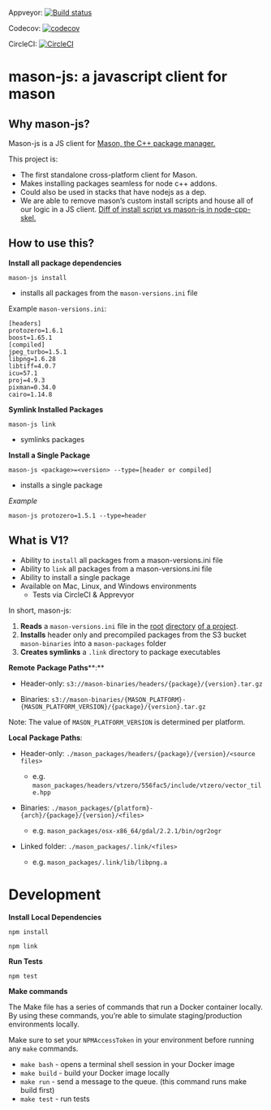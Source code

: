 Appveyor: [![Build status](https://ci.appveyor.com/api/projects/status/ri4jpnad6fbhfna5?svg=true)](https://ci.appveyor.com/project/Mapbox/mason-js)

Codecov: [![codecov](https://codecov.io/gh/mapbox/mason-js/branch/master/graph/badge.svg)](https://codecov.io/gh/mapbox/mason-js)

CircleCI: [![CircleCI](https://circleci.com/gh/mapbox/mason-js.svg?style=svg)](https://circleci.com/gh/mapbox/mason-js)

# mason-js: a javascript client for mason 

## Why mason-js? 

Mason-js is a JS client for [Mason, the C++ package manager.](https://github.com/mapbox/mason) 

This project is: 

- The first standalone cross-platform client for Mason.
- Makes installing packages seamless for node c++ addons.
- Could also be used in stacks that have nodejs as a dep. 
- We are able to remove mason’s custom install scripts and house all of our logic in a JS client. [Diff of install script vs mason-js in node-cpp-skel.](https://github.com/mapbox/node-cpp-skel/compare/proposed-mason-js-port)

## How to use this? 

**Install all package dependencies** 

```mason-js install```  
- installs all packages from the `mason-versions.ini` file 

Example `mason-versions.ini`:

  
    [headers]
    protozero=1.6.1
    boost=1.65.1
    [compiled]
    jpeg_turbo=1.5.1
    libpng=1.6.28
    libtiff=4.0.7
    icu=57.1
    proj=4.9.3
    pixman=0.34.0
    cairo=1.14.8

**Symlink Installed Packages**

```mason-js link``` 
- symlinks packages 

**Install a Single Package**

```mason-js <package>=<version> --type=[header or compiled]```  
- installs a single package  

*Example*

`mason-js protozero=1.5.1 --type=header`

## What is V1? 
- Ability to `install`  all packages from a mason-versions.ini file 
- Ability to `link` all packages from a mason-versions.ini file 
- Ability to install a single package 
- Available on Mac, Linux, and Windows environments 
  - Tests via CircleCI & Apprevyor 

In short, mason-js: 

1. **Reads** a `mason-versions.ini` file in the [root](https://github.com/mapbox/node-cpp-skel/compare/proposed-mason-js-port#diff-8a4b16fa77ffdd0d617a663440578a2d) [directory](https://github.com/mapbox/node-cpp-skel/compare/proposed-mason-js-port#diff-8a4b16fa77ffdd0d617a663440578a2d) [of a project](https://github.com/mapbox/node-cpp-skel/compare/proposed-mason-js-port#diff-8a4b16fa77ffdd0d617a663440578a2d).
2. **Installs** header only and precompiled packages from the S3 bucket `mason-binaries` into a `mason-packages` folder 
3. **Creates symlinks** a `.link` directory to package executables  


**Remote** **Package Paths****:** 

- Header-only: `s3://mason-binaries/headers/{package}/{version}.tar.gz`

- Binaries: `s3://mason-binaries/{MASON_PLATFORM}-{MASON_PLATFORM_VERSION}/{package}/{version}.tar.gz`


Note: The value of `MASON_PLATFORM_VERSION` is determined per platform. 

**Local** **Package Paths**:


- Header-only: `./mason_packages/headers/{package}/{version}/<source files>`
  - e.g. `mason_packages/headers/vtzero/556fac5/include/vtzero/vector_tile.hpp`


- Binaries: `./mason_packages/{platform}-{arch}/{package}/{version}/<files>`
  - e.g. `mason_packages/osx-x86_64/gdal/2.2.1/bin/ogr2ogr`


- Linked folder: `./mason_packages/.link/<files>`
  - e.g. `mason_packages/.link/lib/libpng.a`


# Development 

**Install Local Dependencies** 

```npm install```

```npm link```

**Run Tests**

```npm test``` 

**Make commands**

The Make file has a series of commands that run a Docker container locally. By using these commands, you’re able to simulate staging/production environments locally.

Make sure to set your `NPMAccessToken` in your environment before running any `make` commands.


- `make bash` - opens a terminal shell session in your Docker image
- `make build` - build your Docker image locally
- `make run` - send a message to the queue. (this command runs make build first)
- `make test` - run tests



